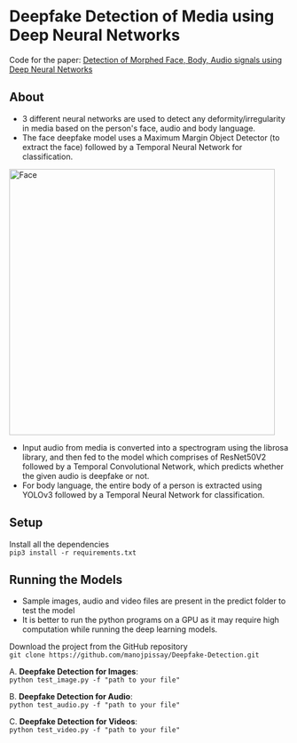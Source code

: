 # Deepfake Detection of Media using Deep Neural Networks

Code for the paper: [Detection of Morphed Face, Body, Audio signals using Deep Neural Networks](https://ieeexplore.ieee.org/document/9825423)
## About
- 3 different neural networks are used to detect any deformity/irregularity in media based on the person's face, audio and body language.
- The face deepfake model uses a Maximum Margin Object Detector (to extract the face) followed by a Temporal Neural Network for classification.
<img width="479" alt="Face" src="https://user-images.githubusercontent.com/45272841/155396030-f56278dc-960f-434e-a030-6d4d8493704d.png">

- Input audio from media is converted into a spectrogram using the librosa library, and then fed to the model which comprises of ResNet50V2 followed by a Temporal Convolutional Network, which predicts whether the given audio is deepfake or not.
- For body language, the entire body of a person is extracted using YOLOv3 followed by a Temporal Neural Network for classification.

## Setup
Install all the dependencies<br>
`pip3 install -r requirements.txt`

## Running the Models


- Sample images, audio and video files are present in the predict folder to test the model
- It is better to run the python programs on a GPU as it may require high computation while running the deep learning models.

Download the project from the GitHub repository<br>
`git clone https://github.com/manojpissay/Deepfake-Detection.git`

A. **Deepfake Detection for Images**:<br>
`python test_image.py -f "path to your file"`

B. **Deepfake Detection for Audio**:<br>
`python test_audio.py -f "path to your file"`

C. **Deepfake Detection for Videos**:<br>
`python test_video.py -f "path to your file"`
